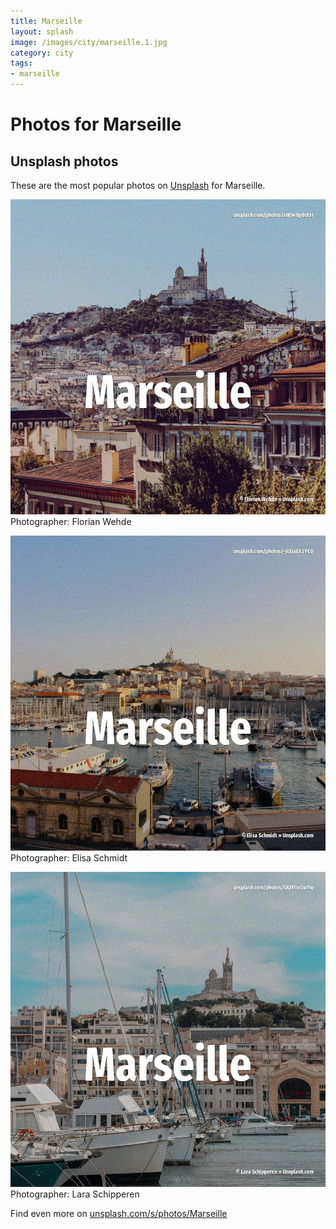 ```yaml
---
title: Marseille
layout: splash
image: /images/city/marseille.1.jpg
category: city
tags:
- marseille
---
```

# Photos for Marseille
 
## Unsplash photos
These are the most popular photos on [Unsplash](https://unsplash.com) for Marseille.
 
![Marseille](/images/city/marseille.1.jpg)
Photographer:  Florian Wehde
 
![Marseille](/images/city/marseille.2.jpg)
Photographer:  Elisa Schmidt
 
![Marseille](/images/city/marseille.3.jpg)
Photographer:  Lara Schipperen
 
Find even more on [unsplash.com/s/photos/Marseille](https://unsplash.com/s/photos/Marseille)
 
